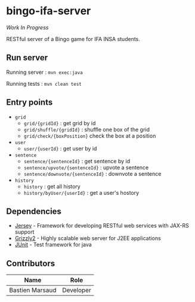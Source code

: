 # bingo-ifa-server
*Work In Progress*

RESTful server of a Bingo game for IFA INSA students.

## Run server
Running server : `mvn exec:java`

Running tests : `mvn clean test`

## Entry points
* `grid`
    * `grid/{gridId}` : get grid by id
    * `grid/shuffle/{gridId}` : shuffle one box of the grid
    * `grid/check/{boxPosition}` check the box at a position
* `user`
    * `user/{userId}` : get user by id
* `sentence`
    * `sentence/{sentenceId}` : get sentence by id
    * `sentence/upvote/{sentenceId}` : upvote a sentence
    * `sentence/downvote/{sentenceId}` : downvote a sentence
* `history`
    * `history` : get all history
    * `history/byUser/{userId}` : get a user's hostory

## Dependencies
* [Jersey](https://jersey.github.io/) - Framework for developing RESTful web services with JAX-RS support
* [Grizzly2](https://javaee.github.io/grizzly/) - Highly scalable web server for J2EE applications
* [JUnit](https://junit.org/junit5/) - Test framework for java

## Contributors

|Name|Role|
|---|---|
|Bastien Marsaud|Developer|